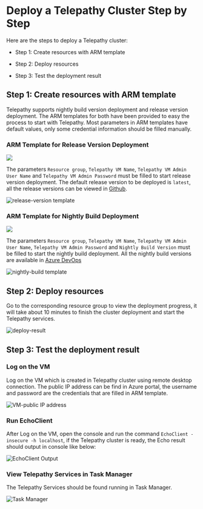 # Deploy a Telepathy Cluster Step by Step

Here are the steps to deploy a Telepathy cluster:

- Step 1: Create resources with ARM template

- Step 2: Deploy resources

- Step 3: Test the deployment result

## Step 1: Create resources with ARM template

Telepathy supports nightly build version deployment and release version deployment. The ARM templates for both have been provided to easy the process to start with Telepathy. Most parameters in ARM templates have default values, only some credential information should be filled manually.

### ARM Template for Release Version Deployment

<a href="https://portal.azure.com/#create/Microsoft.Template/uri/https%3A%2F%2Fraw.githubusercontent.com%2FAzure%2FTelepathy%2Fmaster%2Fdeploy%2Fazuredeploy.release.json" target="_blank">
    <img src="http://azuredeploy.net/deploybutton.png"/>
</a>

The parameters `Resource group`, `Telepathy VM Name`, `Telepathy VM Admin User Name` and `Telepathy VM Admin Password` must be filled to start release version deployment. The default release version to be deployed is `latest`, all the release versions can be viewed in [Github](https://github.com/Azure/Telepathy/releases).

![release-version template](telepathy_deployment.media/release-deployment.png)

### ARM Template for Nightly Build Deployment

<a href="https://portal.azure.com/#create/Microsoft.Template/uri/https%3A%2F%2Fraw.githubusercontent.com%2FAzure%2FTelepathy%2Fdev%2Fdeploy%2Fazuredeploy.nightly.json" target="_blank">
    <img src="http://azuredeploy.net/deploybutton.png"/>
</a>

The parameters `Resource group`, `Telepathy VM Name`, `Telepathy VM Admin User Name`, `Telepathy VM Admin Password` and `Nightly Build Version` must be filled to start the nightly build deployment. All the nightly build versions are available in [Azure DevOps](https://dev.azure.com/bc-telepathy/telepathy/_build)

![nightly-build template](telepathy_deployment.media/nightly-deployment.png)

## Step 2: Deploy resources

Go to the corresponding resource group to view the deployment progress, it will take about 10 minutes to finish the cluster deployment and start the Telepathy services.

![deploy-result](telepathy_deployment.media/deploy-result.png)

## Step 3: Test the deployment result

### Log on the VM

Log on the VM which is created in Telepathy cluster using remote desktop connection. The public IP address can be find in Azure portal, the username and password are the credentials that are filled in ARM template. 

![VM-public IP address](telepathy_deployment.media/VM-publicIP.png)

### Run EchoClient

After Log on the VM, open the console and run the command `EchoClient -insecure -h localhost`, if the Telepathy cluster is ready, the Echo result should output in console like below:

![EchoClient Output](telepathy_deployment.media/EchoClient-output.png)

### View Telepathy Services in Task Manager

The Telepathy Services should be found running in Task Manager.

![Task Manager](telepathy_deployment.media/task-manager.png)
